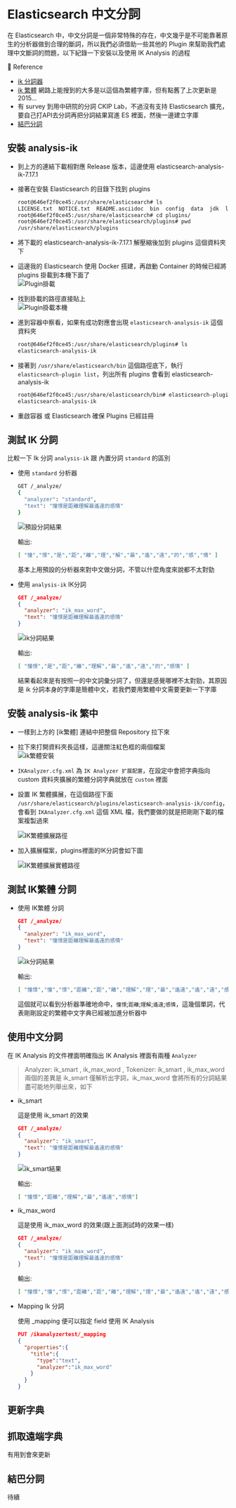 # Elasticsearch 中文分詞

在 Elasticsearch 中，中文分詞是一個非常特殊的存在，中文幾乎是不可能靠著原生的分析器做到合理的斷詞，所以我們必須借助一些其他的 Plugin 來幫助我們處理中文斷詞的問題，以下紀錄一下安裝以及使用 IK Analysis 的過程

:blue_book: Reference

* [ik 分詞器](https://github.com/medcl/elasticsearch-analysis-ik)
* [ik 繁體](https://github.com/sunghau/elasticsearch-analysis-ik-config-traditional-chinese) 網路上能搜到的大多是以這個為繁體字庫，但有點舊了上次更新是 2015...
* 有 survey 到用中研院的分詞 CKIP Lab，不過沒有支持 Elasticsearch 擴充，要自己打API去分詞再把分詞結果寫進 ES 裡面，然後一邊建立字庫
* [結巴分詞](https://github.com/sing1ee/elasticsearch-jieba-plugin)

## 安裝 analysis-ik

* 到上方的連結下載相對應 Release 版本，這邊使用 elasticsearch-analysis-ik-7.17.1
* 接著在安裝 Elasticsearch 的目錄下找到 plugins

  ```sh
  root@646ef2f0ce45:/usr/share/elasticsearch# ls
  LICENSE.txt  NOTICE.txt  README.asciidoc  bin  config  data  jdk  lib  logs  modules  plugins
  root@646ef2f0ce45:/usr/share/elasticsearch# cd plugins/
  root@646ef2f0ce45:/usr/share/elasticsearch/plugins# pwd
  /usr/share/elasticsearch/plugins
  ```

* 將下載的 elasticsearch-analysis-ik-7.17.1 解壓縮後加到 plugins 這個資料夾下
* 這邊我的 Elasticsearch 使用 Docker 搭建，再啟動 Container 的時候已經將 plugins 掛載到本機下面了  
  ![Plugin掛載](../.vuepress/public/es/analyzerCh/dockerpluginsvolumes.png)

* 找到掛載的路徑直接貼上  
  ![Plugin掛載本機](../.vuepress/public/es/analyzerCh/dockerpluginshostpath.png)

* 進到容器中察看，如果有成功對應會出現 `elasticsearch-analysis-ik` 這個資料夾

  ```sh
  root@646ef2f0ce45:/usr/share/elasticsearch/plugins# ls 
  elasticsearch-analysis-ik
  ```

* 接著到 `/usr/share/elasticsearch/bin` 這個路徑底下，執行 `elasticsearch-plugin list`，列出所有 plugins 會看到 elasticsearch-analysis-ik

  ```sh
  root@646ef2f0ce45:/usr/share/elasticsearch/bin# elasticsearch-plugin list
  elasticsearch-analysis-ik
  ```

* 重啟容器 或 Elasticsearch 確保 Plugins 已經註冊

## 測試 IK 分詞

比較一下 Ik 分詞 `analysis-ik` 跟 內置分詞 `standard` 的區別

* 使用 `standard` 分析器

  ```sh
  GET /_analyze/
  {
    "analyzer": "standard",
    "text": "憧憬是距離理解最遙遠的感情"
  }
  ```

  ![預設分詞結果](../.vuepress/public/es/analyzerCh/standardanalyzerresult.png)

  輸出:

  ```JSON
  [ "憧","憬","是","距","離","理","解","最","遙","遠","的","感","情" ]
  ```

  基本上用預設的分析器來對中文做分詞，不管以什麼角度來說都不太對勁

* 使用 `analysis-ik` IK分詞
  
  ```JSON
  GET /_analyze/
  {
    "analyzer": "ik_max_word",
    "text": "憧憬是距離理解最遙遠的感情"
  }
  ```

  ![ik分詞結果](../.vuepress/public/es/analyzerCh/ikanalyzerresult.png)

  輸出:

  ```JSON
  [ "憧憬","是","距","離","理解","最","遙","遠","的","感情" ]
  ```

  結果看起來是有按照一的中文詞彙分詞了，但還是感覺哪裡不太對勁，其原因是 ik 分詞本身的字庫是簡體中文，若我們要用繁體中文需要更新一下字庫

## 安裝  analysis-ik 繁中

* 一樣到上方的 [ik繁體] 連結中把整個 Repository 拉下來

* 拉下來打開資料夾長這樣，這邊關注紅色框的兩個檔案  
  ![ik繁體安裝](../.vuepress/public/es/analyzerCh/ikanalyzerzhtw.png)

* `IKAnalyzer.cfg.xml` 為 `IK Analyzer 扩展配置`，在設定中會把字典指向 custom 資料夾擴展的繁體分詞字典就放在 `custom` 裡面

* 設置 IK 繁體擴展，在這個路徑下面 `/usr/share/elasticsearch/plugins/elasticsearch-analysis-ik/config`，會看到 `IKAnalyzer.cfg.xml` 這個 XML 檔，我們要做的就是把剛剛下載的檔案複製過來  

  ![IK繁體擴展路徑](../.vuepress/public/es/analyzerCh/ikconfigpath.png)

* 加入擴展檔案，plugins裡面的IK分詞會如下圖  
  
  ![IK繁體擴展實體路徑](../.vuepress/public/es/analyzerCh/ikconfighostpath.png)

## 測試 IK繁體 分詞

* 使用 IK繁體 分詞
  
  ```JSON
  GET /_analyze/
  {
    "analyzer": "ik_max_word",
    "text": "憧憬是距離理解最遙遠的感情"
  }
  ```

    ![ik分詞結果](../.vuepress/public/es/analyzerCh/ikanalyzertwzhresult.png)

  輸出:

  ```JSON
  [ "憧憬","憧","憬","距離","距","離","理解","理","最","遙遠","遙","遠","感情","感","情" ]
  ```

  這個就可以看到分析器準確地命中，`憧憬`;`距離`;`理解`;`遙遠`;`感情`，這幾個單詞，代表剛剛設定的繁體中文字典已經被加進分析器中

## 使用中文分詞

在 IK Analysis 的文件裡面明確指出 IK Analysis 裡面有兩種 `Analyzer`
> Analyzer: ik_smart , ik_max_word , Tokenizer: ik_smart , ik_max_word
兩個的差異是 ik_smart 僅解析出字詞，ik_max_word 會將所有的分詞結果盡可能地列舉出來，如下  

* ik_smart

  這是使用 ik_smart 的效果

  ```JSON
  GET /_analyze/
  {
    "analyzer": "ik_smart",
    "text": "憧憬是距離理解最遙遠的感情"
  }
  ```

  ![ik_smart結果](../.vuepress/public/es/analyzerCh/ik_smartanalyzerresult.png)

  輸出:

  ```JSON
  [ "憧憬","距離","理解","最","遙遠","感情"]
  ```

* ik_max_word

  這是使用 ik_max_word 的效果(跟上面測試時的效果一樣)

  ```JSON
  GET /_analyze/
  {
    "analyzer": "ik_max_word",
    "text": "憧憬是距離理解最遙遠的感情"
  }
  ```

  輸出:

  ```JSON
  [ "憧憬","憧","憬","距離","距","離","理解","理","最","遙遠","遙","遠","感情","感","情" ]
  ```

* Mapping Ik 分詞

  使用 _mapping 便可以指定 field 使用 IK Analysis

  ```JSON
  PUT /ikanalyzertest/_mapping
  {
    "properties":{
      "title":{
        "type":"text",
        "analyzer":"ik_max_word"
      }
    }
  }
  ```

## 更新字典

## 抓取遠端字典

有用到會來更新

## 結巴分詞

待續
